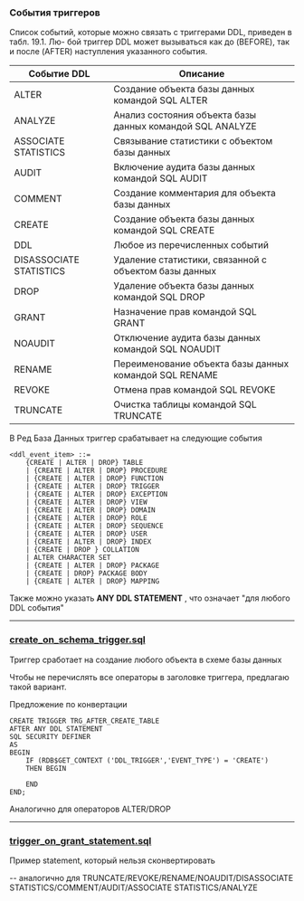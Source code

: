 ### События триггеров

Список событий, которые можно связать с триггерами DDL, приведен в табл. 19.1. Лю-
бой триггер DDL может вызываться как до (BEFORE), так и после (AFTER) наступления
указанного события.

| Событие DDL               | Описание                                                                 |
|---------------------------|-------------------------------------------------------------------------|
| ALTER                     | Создание объекта базы данных командой SQL ALTER                         |
| ANALYZE                   | Анализ состояния объекта базы данных командой SQL ANALYZE               |
| ASSOCIATE STATISTICS      | Связывание статистики с объектом базы данных                            |
| AUDIT                     | Включение аудита базы данных командой SQL AUDIT                         |
| COMMENT                   | Создание комментария для объекта базы данных                            |
| CREATE                    | Создание объекта базы данных командой SQL CREATE                        |
| DDL                       | Любое из перечисленных событий                                           |
| DISASSOCIATE STATISTICS   | Удаление статистики, связанной с объектом базы данных                   |
| DROP                      | Удаление объекта базы данных командой SQL DROP                          |
| GRANT                     | Назначение прав командой SQL GRANT                                      |
| NOAUDIT                   | Отключение аудита базы данных командой SQL NOAUDIT                      |
| RENAME                    | Переименование объекта базы данных командой SQL RENAME                  |
| REVOKE                    | Отмена прав командой SQL REVOKE                                         |
| TRUNCATE                  | Очистка таблицы командой SQL TRUNCATE                                   |

В Ред База Данных триггер срабатывает на следующие события 

    <ddl_event_item> ::=
        {CREATE | ALTER | DROP} TABLE
        | {CREATE | ALTER | DROP} PROCEDURE
        | {CREATE | ALTER | DROP} FUNCTION
        | {CREATE | ALTER | DROP} TRIGGER
        | {CREATE | ALTER | DROP} EXCEPTION
        | {CREATE | ALTER | DROP} VIEW
        | {CREATE | ALTER | DROP} DOMAIN
        | {CREATE | ALTER | DROP} ROLE
        | {CREATE | ALTER | DROP} SEQUENCE
        | {CREATE | ALTER | DROP} USER
        | {CREATE | ALTER | DROP} INDEX
        | {CREATE | DROP } COLLATION
        | ALTER CHARACTER SET
        | {CREATE | ALTER | DROP} PACKAGE
        | {CREATE | DROP} PACKAGE BODY
        | {CREATE | ALTER | DROP} MAPPING

Также можно указать **ANY DDL STATEMENT**  , что означает "для любого DDL события"

--------------------------------------------------------

### [create_on_schema_trigger.sql](create_on_schema_trigger.sql)

Триггер сработает на создание любого объекта в схеме базы данных 

Чтобы не перечислять все операторы в заголовке триггера, предлагаю такой вариант. 

Предложение по конвертации 

    CREATE TRIGGER TRG_AFTER_CREATE_TABLE
    AFTER ANY DDL STATEMENT
    SQL SECURITY DEFINER
    AS
    BEGIN
        IF (RDB$GET_CONTEXT ('DDL_TRIGGER','EVENT_TYPE') = 'CREATE')
        THEN BEGIN
    
        END
    END;

Аналогично для операторов ALTER/DROP

--------------------------------------------------------

### [trigger_on_grant_statement.sql](trigger_on_grant_statement.sql)

Пример statement, который нельзя сконвертировать

-- аналогично для TRUNCATE/REVOKE/RENAME/NOAUDIT/DISASSOCIATE STATISTICS/COMMENT/AUDIT/ASSOCIATE STATISTICS/ANALYZE


